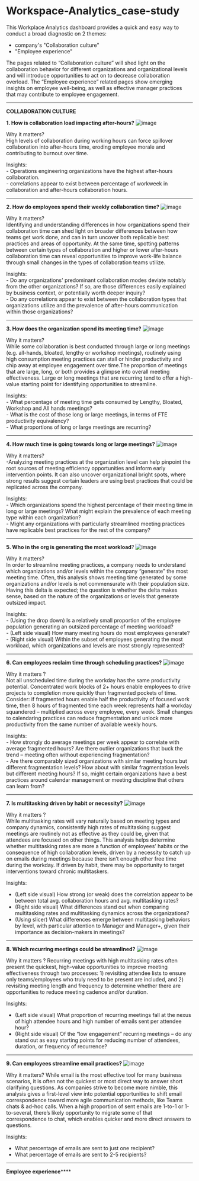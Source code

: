 # Workspace-Analytics_case-study



This Workplace Analytics dashboard provides a quick and easy way to conduct a broad diagnostic on 2 themes: 
- company's "Collaboration culture" 
- "Employee experience"

The pages related to “Collaboration culture” will shed light on the collaboration behavior for different organizations and organizational levels and will introduce opportunities to act on to decrease collaboration overload.
The “Employee experience” related pages show emerging insights on employee well-being, as well as effective manager practices that may contribute to employee engagement.

-----------------------------------------------------------------------------------------------------------------------------------------------------------------------
****COLLABORATION CULTURE****

**1. How is collaboration load impacting after-hours?**
![image](https://user-images.githubusercontent.com/49934575/202188437-9e2cd722-0a2f-4c51-83d2-03defd930292.png)  

Why it matters?
<br> High levels of collaboration during working hours can force spillover collaboration into after-hours time, eroding employee morale and contributing to burnout over time.

Insights:<br>- Operations engineering   organizations have the highest after-hours collaboration.<br> - correlations appear to exist between percentage of workweek in collaboration and after-hours collaboration hours.

-----------------------------------------------------------------------------------------------------------------------------------------------------------------------

**2. How do employees spend their weekly collaboration time?**
![image](https://user-images.githubusercontent.com/49934575/202195093-eda5d87c-a4d2-4ec9-bad9-dab4e941a597.png)

Why it matters?
<br>Identifying and understanding differences in how organizations spend their collaboration time can shed light on broader differences between how teams get work done, and can in turn uncover both replicable best practices and areas of opportunity. At the same time, spotting patterns between certain types of collaboration and higher or lower after-hours collaboration time can reveal opportunities to improve work-life balance through small changes in the types of collaboration teams utilize.

Insights:
<br>- Do any organizations' predominant collaboration modes deviate notably from the other organizations? If so, are those differences easily explained by business context, or potentially worth deeper inquiry?
<br>- Do any correlations appear to exist between the collaboration types that organizations utilize and the prevalence of after-hours communication within those organizations?

-----------------------------------------------------------------------------------------------------------------------------------------------------------------------

**3. How does the organization spend its meeting time?**
![image](https://user-images.githubusercontent.com/49934575/202195886-a7276bf6-646e-4956-97eb-2c577efea92b.png)

Why it matters?
<br>While some collaboration is best conducted through large or long meetings (e.g. all-hands, bloated, lengthy or workshop meetings), routinely using high consumption meeting practices can stall or hinder productivity and chip away at employee engagement over time.The proportion of meetings that are large, long, or both provides a glimpse into overall meeting effectiveness. Large or long meetings that are recurring tend to offer a high-value starting point for identifying opportunities to streamline.

Insights:
<br>- What percentage of meeting time gets consumed by Lengthy, Bloated, Workshop and All hands meetings?
<br>- What is the cost of those long or large meetings, in terms of FTE productivity equivalency?
<br>- What proportions of long or large meetings are recurring?
 
 ----------------------------------------------------------------------------------------------------------------------------------------------------------------------

**4. How much time is going towards long or large meetings?**
![image](https://user-images.githubusercontent.com/49934575/202197313-01be6775-8daf-4125-a208-b140f2854102.png)

Why it matters?
<br>-Analyzing meeting practices at the organization level can help pinpoint the root sources of meeting efficiency opportunities and inform early intervention points. It can also uncover organizational bright spots, where strong results suggest certain leaders are using best practices that could be replicated across the company. 

Insights:
<br>- Which organizations spend the highest percentage of their meeting time in long or large meetings? What might explain the prevalence of each meeting type within each organization?
<br>- Might any organizations with particularly streamlined meeting practices have replicable best practices for the rest of the company?

-----------------------------------------------------------------------------------------------------------------------------------------------------------------------

**5. Who in the org is generating the most workload**?
![image](https://user-images.githubusercontent.com/49934575/202199322-a722370d-dd42-48d4-ad34-bbbe68984ab6.png)

Why it matters?
<br>In order to streamline meeting practices, a company needs to understand which organizations and/or levels within the company “generate” the most meeting time. Often, this analysis shows meeting time generated by some organizations and/or levels is not commensurate with their population size. Having this delta is expected; the question is whether the delta makes sense, based on the nature of the organizations or levels that generate outsized impact.

Insights:
<br>- (Using the drop down) Is a relatively small proportion of the employee population generating an outsized percentage of meeting workload?
<br>- (Left side visual) How many meeting hours do most employees generate?
<br>- (Right side visual) Within the subset of employees generating the most workload, which organizations and levels are most strongly represented?

-----------------------------------------------------------------------------------------------------------------------------------------------------------------------

**6. Can employees reclaim time through scheduling practices?**
![image](https://user-images.githubusercontent.com/49934575/202200358-9beaef75-3f25-488d-b816-d06ea2d7095d.png)

Why it matters ?
<br>Not all unscheduled time during the workday has the same productivity potential. Concentrated work blocks of 2+ hours enable employees to drive projects to completion more quickly than fragmented pockets of time. Consider: if fragmented hours enable half the productivity of focused work time, then 8 hours of fragmented time each week represents half a workday squandered – multiplied across every employee, every week. Small changes to calendaring practices can reduce fragmentation and unlock more productivity from the same number of available weekly hours.

Insights:
<br>- How strongly do average meetings per week appear to correlate with average fragmented hours? Are there outlier organizations that buck the trend – meeting often without experiencing fragmentation?
<br>- Are there comparably sized organizations with similar meeting hours but different fragmentation levels? How about with similar fragmentation levels but different meeting hours? If so, might certain organizations have a best practices around calendar management or meeting discipline that others can learn from?

-----------------------------------------------------------------------------------------------------------------------------------------------------------------------

**7. Is multitasking driven by habit or necessity?**
![image](https://user-images.githubusercontent.com/49934575/202201492-bec2417c-f29e-4894-aa1c-a51a67443117.png)

Why it matters ?
<br>While multitasking rates will vary naturally based on meeting types and company dynamics, consistently high rates of multitasking suggest meetings are routinely not as effective as they could be, given that attendees are focused on other things. This analysis helps determine whether multitasking rates are more a function of employees’ habits or the consequence of high collaboration levels, driven by a necessity to catch up on emails during  meetings because there isn’t enough other free time during the workday. If driven by habit, there may be opportunity to target interventions toward chronic multitaskers.

Insights:
- (Left side visual) How strong (or weak) does the correlation appear to be between total avg. collaboration hours and avg. multitasking rates?
- (Right side visual) What differences stand out when comparing multitasking rates and multitasking dynamics across the organizations? 
- (Using slicer) What differences emerge between multitasking behaviors by level, with particular attention to Manager and Manager+, given their importance as decision-makers in meetings?

-----------------------------------------------------------------------------------------------------------------------------------------------------------------------

**8. Which recurring meetings could be streamlined?**
![image](https://user-images.githubusercontent.com/49934575/202203965-e509f9c5-9b88-4343-83e9-e8f87b2f5bb0.png)

Why it matters ?
Recurring meetings with high multitasking rates often present the quickest, high-value opportunities to improve meeting effectiveness through two processes: 1) revisiting attendee lists to ensure only teams/employees who truly need to be present are included, and 2) revisiting meeting length and frequency to determine whether there are opportunities to reduce meeting cadence and/or duration.

Insights:
- (Left side visual) What proportion of recurring meetings fall at the nexus of high attendee hours and high number of emails sent per attendee hour?
- (Right side visual) Of the “low engagement” recurring meetings – do any stand out as easy starting points for reducing number of attendees, duration, or frequency of recurrence?

-----------------------------------------------------------------------------------------------------------------------------------------------------------------------

**9. Can employees streamline email practices?**
![image](https://user-images.githubusercontent.com/49934575/202205153-93fe44c1-c471-4d62-90cf-dec54051dbd6.png)

Why it matters?
While email is the most effective tool for many business scenarios, it is often not the quickest or most direct way to answer short clarifying questions. As companies strive to become more nimble, this analysis gives a first-level view into potential opportunities to shift email correspondence toward more agile communication methods, like Teams chats & ad-hoc calls. When a high proportion of sent emails are 1-to-1 or 1-to-several, there’s likely opportunity to migrate some of that correspondence to chat, which enables quicker and more direct answers to questions.

Insights:
- What percentage of emails are sent to just one recipient?
- What percentage of emails are sent to 2-5 recipients?
 
 ----------------------------------------------------------------------------------------------------------------------------------------------------------------------
**Employee experience******






















